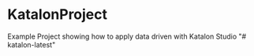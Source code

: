 # KatalonProject
Example Project showing how to apply data driven with Katalon Studio
"# katalon-latest" 
